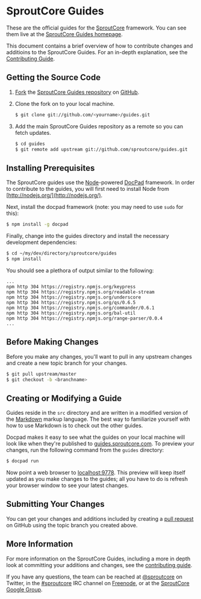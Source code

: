 SproutCore Guides
=================

These are the official guides for the [SproutCore](http://www.sproutcore.com) framework. You can see them live at the [SproutCore Guides
homepage](http://guides.sproutcore.com).

This document contains a brief overview of how to contribute changes and additioins to the SproutCore Guides. For an in-depth explanation, see the
[Contributing Guide](http://guides.sproutcore.com/contribute.html).

## Getting the Source Code

1. [Fork](https://help.github.com/articles/fork-a-repo) the [SproutCore Guides repository](https://github.com/sproutcore/guides) on [GitHub](http://github.com).

2. Clone the fork on to your local machine.
    ```bash
    $ git clone git://github.com/<yourname>/guides.git
    ```

3. Add the main SproutCore Guides repository as a remote so you can fetch updates.
    ```bash
    $ cd guides
    $ git remote add upstream git://github.com/sproutcore/guides.git
    ```

## Installing Prerequisites

The SproutCore guides use the [Node](http://nodejs.org/)-powered [DocPad](http://docpad.org/) framework. In order to contribute to the guides,
you will first need to install Node from [http://nodejs.org/](http://nodejs.org/).

Next, install the docpad framework (note: you may need to use `sudo` for this):

```bash
$ npm install -g docpad
```

Finally, change into the guides directory and install the necessary development dependencies:

```bash
$ cd ~/my/dev/directory/sproutcore/guides
$ npm install
```

You should see a plethora of output similar to the following:

    ...
    npm http 304 https://registry.npmjs.org/keypress
    npm http 304 https://registry.npmjs.org/readable-stream
    npm http 304 https://registry.npmjs.org/underscore
    npm http 304 https://registry.npmjs.org/qs/0.6.5
    npm http 304 https://registry.npmjs.org/commander/0.6.1
    npm http 304 https://registry.npmjs.org/bal-util
    npm http 304 https://registry.npmjs.org/range-parser/0.0.4
    ...

## Before Making Changes

Before you make any changes, you'll want to pull in any upstream changes and create a new topic branch for your changes.

```bash
$ git pull upstream/master
$ git checkout -b <branchname>
```

## Creating or Modifying a Guide

Guides reside in the `src` directory and are written in a modified version of the [Markdown](http://daringfireball.net/projects/markdown/) markup
language. The best way to familiarize yourself with how to use Markdown is to check out the other guides.

Docpad makes it easy to see what the guides on your local machine will look like when they're published to
[guides.sproutcore.com](http://guides.sproutcore.com). To preview your changes, run the following command from the `guides` directory:

```bash
$ docpad run
```

Now point a web browser to [localhost:9778](http://localhost:9778). This preview will keep itself updated as you make changes to the guides; all you have to do is refresh
your browser window to see your latest changes.

## Submitting Your Changes

You can get your changes and additions included by creating a [pull request](https://help.github.com/articles/using-pull-requests) on GitHub using the
topic branch you created above.

## More Information

For more information on the SproutCore Guides, including a more in depth look at committing your additions and changes, see the [contributing
guide](http://guides.sproutcore.com/contribute.html).

If you have any questions, the team can be reached at [@sproutcore](http://twitter.com/#!/sproutcore) on Twitter, in the
[#sproutcore](irc://irc.freenode.net/sproutcore) IRC channel on [Freenode](http://freenode.net/), or at the [SproutCore Google
Group](http://groups.google.com/group/sproutcore).

